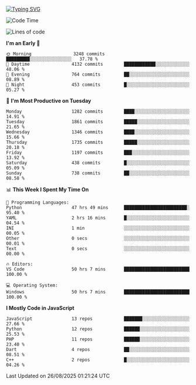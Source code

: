 [![Typing SVG](https://readme-typing-svg.demolab.com?font=Fira+Code&pause=1000&color=F7F7F7&random=false&width=435&lines=Hi+%F0%9F%91%8B%2C+I'm+Rafiu+Sidqi;Junior+Backend+Developer)](https://git.io/typing-svg)
<!--START_SECTION:waka-->
![Code Time](http://img.shields.io/badge/Code%20Time-907%20hrs%2023%20mins-blue)

![Lines of code](https://img.shields.io/badge/From%20Hello%20World%20I%27ve%20Written-2.7%20million%20lines%20of%20code-blue)

**I'm an Early 🐤** 

```text
🌞 Morning                3248 commits        █████████░░░░░░░░░░░░░░░░   37.78 % 
🌆 Daytime                4132 commits        ████████████░░░░░░░░░░░░░   48.06 % 
🌃 Evening                764 commits         ██░░░░░░░░░░░░░░░░░░░░░░░   08.89 % 
🌙 Night                  453 commits         █░░░░░░░░░░░░░░░░░░░░░░░░   05.27 % 
```
📅 **I'm Most Productive on Tuesday** 

```text
Monday                   1282 commits        ████░░░░░░░░░░░░░░░░░░░░░   14.91 % 
Tuesday                  1861 commits        █████░░░░░░░░░░░░░░░░░░░░   21.65 % 
Wednesday                1346 commits        ████░░░░░░░░░░░░░░░░░░░░░   15.66 % 
Thursday                 1735 commits        █████░░░░░░░░░░░░░░░░░░░░   20.18 % 
Friday                   1197 commits        ███░░░░░░░░░░░░░░░░░░░░░░   13.92 % 
Saturday                 438 commits         █░░░░░░░░░░░░░░░░░░░░░░░░   05.09 % 
Sunday                   738 commits         ██░░░░░░░░░░░░░░░░░░░░░░░   08.58 % 
```


📊 **This Week I Spent My Time On** 

```text
💬 Programming Languages: 
Python                   47 hrs 49 mins      ████████████████████████░   95.40 % 
YAML                     2 hrs 16 mins       █░░░░░░░░░░░░░░░░░░░░░░░░   04.54 % 
INI                      1 min               ░░░░░░░░░░░░░░░░░░░░░░░░░   00.05 % 
Other                    0 secs              ░░░░░░░░░░░░░░░░░░░░░░░░░   00.01 % 
Text                     0 secs              ░░░░░░░░░░░░░░░░░░░░░░░░░   00.00 % 

🔥 Editors: 
VS Code                  50 hrs 7 mins       █████████████████████████   100.00 % 

💻 Operating System: 
Windows                  50 hrs 7 mins       █████████████████████████   100.00 % 
```

**I Mostly Code in JavaScript** 

```text
JavaScript               13 repos            ███████░░░░░░░░░░░░░░░░░░   27.66 % 
Python                   12 repos            ██████░░░░░░░░░░░░░░░░░░░   25.53 % 
PHP                      11 repos            ██████░░░░░░░░░░░░░░░░░░░   23.40 % 
Dart                     4 repos             ██░░░░░░░░░░░░░░░░░░░░░░░   08.51 % 
C++                      2 repos             █░░░░░░░░░░░░░░░░░░░░░░░░   04.26 % 
```




 Last Updated on 26/08/2025 01:21:24 UTC
<!--END_SECTION:waka-->
